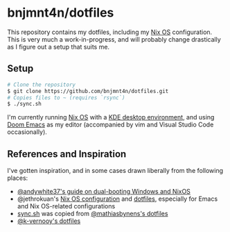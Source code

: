 # bnjmnt4n/dotfiles

This repository contains my dotfiles, including my [Nix OS][nixos] configuration. This is very much a work-in-progress, and will probably change drastically as I figure out a setup that suits me.

## Setup

```sh
# Clone the repository
$ git clone https://github.com/bnjmnt4n/dotfiles.git
# Copies files to ~ (requires `rsync`)
$ ./sync.sh
```

I'm currently running [Nix OS][nixos] with a [KDE desktop environment][kde], and using [Doom Emacs][doom-emacs] as my editor (accompanied by vim and Visual Studio Code occasionally).

## References and Inspiration

I've gotten inspiration, and in some cases drawn liberally from the following places:

- [@andywhite37's guide on dual-booting Windows and NixOS][andywhite37/dual-boot]
- @jethrokuan's [Nix OS configuration][jethrokuan/nix-config] and [dotfiles][jethrokuan/dots], especially for Emacs and Nix OS-related configurations
- [sync.sh](./sync.sh) was copied from [@mathiasbynens's dotfiles][mathiasbynens/dotfiles]
- [@k-vernooy's dotfiles][k-vernooy/dotfiles]

[nixos]: https://nixos.org/
[kde]: https://kde.org/
[doom-emacs]: https://github.com/hlissner/doom-emacs
[andywhite37/dual-boot]: https://github.com/andywhite37/nixos/blob/9a3c13be14d3de4104322bb09efbf74245acffbd/DUAL_BOOT_WINDOWS_GUIDE.md
[jethrokuan/nix-config]: https://github.com/jethrokuan/nix-config
[jethrokuan/dots]: https://github.com/jethrokuan/dots
[mathiasbynens/dotfiles]: https://github.com/mathiasbynens/dotfiles
[k-vernooy/dotfiles]: https://github.com/k-vernooy/dotfiles
